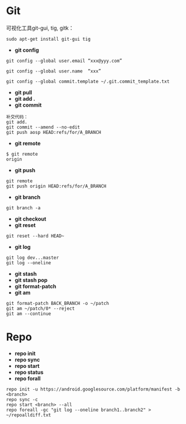 # Git
可视化工具git-gui, tig, gitk：
```
sudo apt-get install git-gui tig
```
- **git config**
```
git config --global user.email “xxx@yyy.com” 

git config --global user.name  “xxx” 

git config --global commit.template ~/.git.commit_template.txt
```
- **git pull**
- **git add .**
- **git commit**
```
补交代码：
git add.
git commit --amend --no-edit
git push aosp HEAD:refs/for/A_BRANCH
```
- **git remote**
```
$ git remote 
origin
```
- **git push**
```
git remote
git push origin HEAD:refs/for/A_BRANCH
```
- **git branch**
```
git branch -a
```
- **git checkout**
- **git reset**
```
git reset --hard HEAD~
```
- **git log**
```
git log dev...master
git log --oneline
```
- **git stash**
- **git stash pop**
- **git format-patch**
- **git am**
```
git format-patch BACK_BRANCH -o ~/patch
git am ~/patch/0* --reject
git am --continue
```

# Repo
- **repo init**
- **repo sync**
- **repo start**
- **repo status**
- **repo forall**
```
repo init -u https://android.googlesource.com/platform/manifest -b <branch>
repo sync -c
repo start <branch> --all
repo foreall -gc "git log --oneline branch1..branch2" > ~/repoalldiff.txt

```
